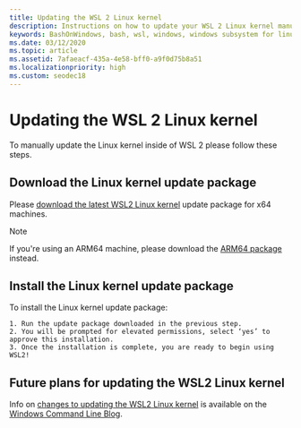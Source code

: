 ```yaml
---
title: Updating the WSL 2 Linux kernel
description: Instructions on how to update your WSL 2 Linux kernel manually
keywords: BashOnWindows, bash, wsl, windows, windows subsystem for linux, windowssubsystem, ubuntu, wsl.conf, wslconfig
ms.date: 03/12/2020
ms.topic: article
ms.assetid: 7afaeacf-435a-4e58-bff0-a9f0d75b8a51
ms.localizationpriority: high
ms.custom: seodec18
---
```


# Updating the WSL 2 Linux kernel

To manually update the Linux kernel inside of WSL 2 please follow these steps. 

## Download the Linux kernel update package

Please [download the latest WSL2 Linux kernel](https://wslstorestorage.blob.core.windows.net/wslblob/wsl_update_x64.msi) update package for x64 machines.

> [!NOTE] 
> If you're using an ARM64 machine, please download the [ARM64 package](https://wslstorestorage.blob.core.windows.net/wslblob/wsl_update_arm64.msi) instead.

## Install the Linux kernel update package

To install the Linux kernel update package:

	1. Run the update package downloaded in the previous step.
	2. You will be prompted for elevated permissions, select ‘yes’ to approve this installation.
	3. Once the installation is complete, you are ready to begin using WSL2!

## Future plans for updating the WSL2 Linux kernel

Info on [changes to updating the WSL2 Linux kernel](https://devblogs.microsoft.com/commandline/wsl2-will-be-generally-available-in-windows-10-version-2004) is available on the [Windows Command Line Blog](https://aka.ms/cliblog).
